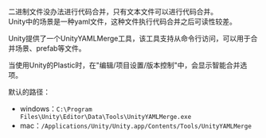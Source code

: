 二进制文件没办法进行代码合并，只有文本文件可以进行代码合并。  
Unity中的场景是一种yaml文件，这种文件执行代码合并之后可读性较差。  

Unity提供了一个UnityYAMLMerge工具，该工具支持从命令行访问，可以用于合并场景、prefab等文件。  

当使用Unity的Plastic时，在"编辑/项目设置/版本控制"中，会显示智能合并选项。

默认的路径：
* windows：`C:\Program Files\Unity\Editor\Data\Tools\UnityYAMLMerge.exe`
* mac：`/Applications/Unity/Unity.app/Contents/Tools/UnityYAMLMerge`